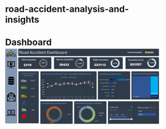 # road-accident-analysis-and-insights
# Dashboard ![Logo](https://github.com/Speardrex/road-accident-analysis-and-insights/blob/main/road.png) 
